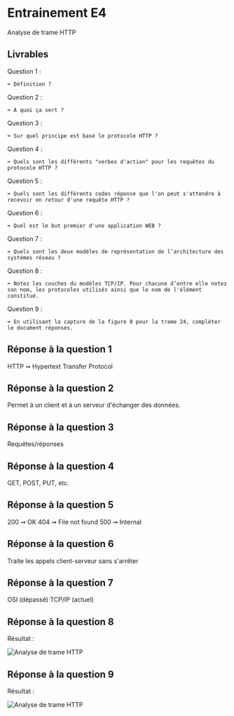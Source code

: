 # Entrainement E4

Analyse de trame HTTP

## Livrables

Question 1 :

```
➡️ Définition ?
```
Question 2 :

```
➡️ À quoi ça sert ?
```
Question 3 :

```
➡️ Sur quel principe est basé le protocole HTTP ?
```
Question 4 :

```
➡️ Quels sont les différents "verbes d'action" pour les requêtes du protocole HTTP ?
```
Question 5 :

```
➡️ Quels sont les différents codes réponse que l'on peut s'attendre à recevoir en retour d'une requête HTTP ?
```
Question 6 :

```
➡️ Quel est le but premier d'une application WEB ?
```
Question 7 :

```
➡️ Quels sont les deux modèles de représentation de l’architecture des systèmes réseau ?
```
Question 8 :

```
➡️ Notez les couches du modèles TCP/IP. Pour chacune d’entre elle notez son nom, les protocoles utilisés ainsi que le nom de l'élément constitué.
```
Question 9 :

```
➡️ En utilisant la capture de la figure 8 pour la trame 24, compléter le document réponses.
```

## Réponse à la question 1

HTTP ➞ Hypertext Transfer Protocol

## Réponse à la question 2

Permet à un client et à un serveur d'échanger des données.

## Réponse à la question 3

Requêtes/réponses

## Réponse à la question 4

GET, POST, PUT, etc.

## Réponse à la question 5

200 ➞ OK
404 ➞ File not found
500 ➞ Internal

## Réponse à la question 6

Traite les appels client-serveur sans s'arrêter

## Réponse à la question 7

OSI (dépassé)
TCP/IP (actuel)

## Réponse à la question 8

Résultat :

![Analyse de trame HTTP](https://i.imgur.com/QchVFPa.png)

## Réponse à la question 9

Résultat :

![Analyse de trame HTTP](https://i.imgur.com/uhF6dfS.png)

